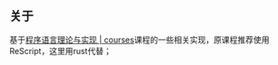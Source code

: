 ## 关于

基于[程序语言理论与实现 | courses](https://bobzhang.github.io/courses/)课程的一些相关实现，原课程推荐使用ReScript，这里用rust代替；
